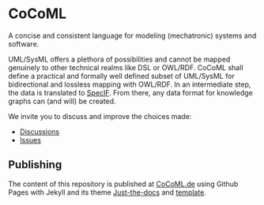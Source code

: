 # CoCoML

A concise and consistent language for modeling (mechatronic) systems and software. 

UML/SysML offers a plethora of possibilities and cannot be mapped genuinely to other technical realms like DSL or OWL/RDF. 
CoCoML shall define a practical and formally well defined subset of UML/SysML for bidirectional and lossless mapping with OWL/RDF. 
In an intermediate step, the data is translated to [SpecIF](https://specif.de). From there, any data format for knowledge graphs can (and will) be created.

We invite you to discuss and improve the choices made:
- [Discussions](https://github.com/GfSE/CoCoML/discussions)
- [Issues](https://github.com/GfSE/CoCoML/issues)


## Publishing

The content of this repository is published at [CoCoML.de](https://cocoml.de) using Github Pages with Jekyll and its theme [Just-the-docs](https://github.com/just-the-docs/just-the-docs) and [template](https://github.com/just-the-docs/just-the-docs-template). 

